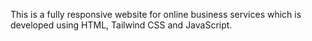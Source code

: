 This is a fully responsive website for online business services which is developed using HTML, Tailwind CSS and JavaScript.
